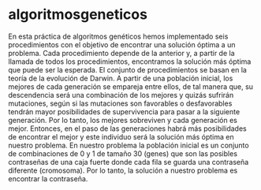 # algoritmosgeneticos
En esta práctica de algoritmos genéticos hemos implementado seis procedimientos con el objetivo de encontrar una solución óptima a un problema. 
Cada procedimiento depende de la anterior y, a partir de la llamada de todos los procedimientos, encontramos la solución más óptima que puede ser la esperada.
El conjunto de procedimientos se basan en la teoría de la evolución de Darwin.
A partir de una población inicial, los mejores de cada generación se empareja entre ellos, de tal manera que, su descendencia será una combinación de los mejores y quizás sufrirán mutaciones, según si las mutaciones son favorables o desfavorables tendrán mayor posibilidades de supervivencia para pasar a la siguiente generación.
Por lo tanto, los mejores sobreviven y cada generación es mejor. Entonces, en el paso de las generaciones habrá más posibilidades de encontrar el mejor y este individuo será la solución más óptima en nuestro problema.
En nuestro problema la población inicial es un conjunto de combinaciones de 0 y 1 de tamaño 30 (genes) que son las posibles contraseñas de una caja fuerte donde cada fila se guarda una contraseña diferente (cromosoma). Por lo tanto, la solución a nuestro problema es encontrar la contraseña.
